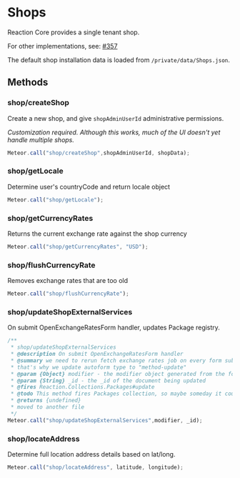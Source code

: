 # Shops

Reaction Core provides a single tenant shop.

For other implementations, see: [#357](https://github.com/reactioncommerce/reaction/issues/357)

The default shop installation data is loaded from `/private/data/Shops.json`.

## Methods

### shop/createShop

Create a new shop, and give `shopAdminUserId` administrative permissions.

*Customization required. Although this works, much of the UI doesn't yet handle multiple shops.*

```js
Meteor.call("shop/createShop",shopAdminUserId, shopData);
```

### shop/getLocale

Determine user's countryCode and return locale object

```js
Meteor.call("shop/getLocale");
```

### shop/getCurrencyRates

Returns the current exchange rate against the shop currency

```js
Meteor.call("shop/getCurrencyRates", "USD");
```

### shop/flushCurrencyRate

Removes exchange rates that are too old

```js
Meteor.call("shop/flushCurrencyRate");
```

### shop/updateShopExternalServices

On submit OpenExchangeRatesForm handler, updates Package registry.

```js
/**
 * shop/updateShopExternalServices
 * @description On submit OpenExchangeRatesForm handler
 * @summary we need to rerun fetch exchange rates job on every form submit,
 * that's why we update autoform type to "method-update"
 * @param {Object} modifier - the modifier object generated from the form values
 * @param {String} _id - the _id of the document being updated
 * @fires Reaction.Collections.Packages#update
 * @todo This method fires Packages collection, so maybe someday it could be
 * @returns {undefined}
 * moved to another file
 */
Meteor.call("shop/updateShopExternalServices",modifier, _id);
```

### shop/locateAddress

Determine full location address details based on lat/long.

```js
Meteor.call("shop/locateAddress", latitude, longitude);
```
